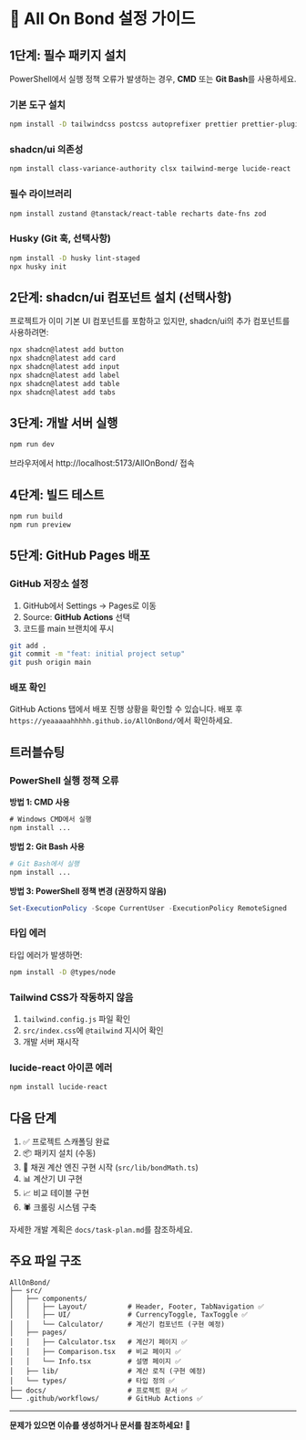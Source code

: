 # 🚀 All On Bond 설정 가이드

## 1단계: 필수 패키지 설치

PowerShell에서 실행 정책 오류가 발생하는 경우, **CMD** 또는 **Git Bash**를 사용하세요.

### 기본 도구 설치

```bash
npm install -D tailwindcss postcss autoprefixer prettier prettier-plugin-tailwindcss
```

### shadcn/ui 의존성

```bash
npm install class-variance-authority clsx tailwind-merge lucide-react
```

### 필수 라이브러리

```bash
npm install zustand @tanstack/react-table recharts date-fns zod
```

### Husky (Git 훅, 선택사항)

```bash
npm install -D husky lint-staged
npx husky init
```

## 2단계: shadcn/ui 컴포넌트 설치 (선택사항)

프로젝트가 이미 기본 UI 컴포넌트를 포함하고 있지만, shadcn/ui의 추가 컴포넌트를 사용하려면:

```bash
npx shadcn@latest add button
npx shadcn@latest add card
npx shadcn@latest add input
npx shadcn@latest add label
npx shadcn@latest add table
npx shadcn@latest add tabs
```

## 3단계: 개발 서버 실행

```bash
npm run dev
```

브라우저에서 http://localhost:5173/AllOnBond/ 접속

## 4단계: 빌드 테스트

```bash
npm run build
npm run preview
```

## 5단계: GitHub Pages 배포

### GitHub 저장소 설정

1. GitHub에서 Settings → Pages로 이동
2. Source: **GitHub Actions** 선택
3. 코드를 main 브랜치에 푸시

```bash
git add .
git commit -m "feat: initial project setup"
git push origin main
```

### 배포 확인

GitHub Actions 탭에서 배포 진행 상황을 확인할 수 있습니다.
배포 후 `https://yeaaaaahhhhh.github.io/AllOnBond/`에서 확인하세요.

## 트러블슈팅

### PowerShell 실행 정책 오류

**방법 1: CMD 사용**

```cmd
# Windows CMD에서 실행
npm install ...
```

**방법 2: Git Bash 사용**

```bash
# Git Bash에서 실행
npm install ...
```

**방법 3: PowerShell 정책 변경 (권장하지 않음)**

```powershell
Set-ExecutionPolicy -Scope CurrentUser -ExecutionPolicy RemoteSigned
```

### 타입 에러

타입 에러가 발생하면:

```bash
npm install -D @types/node
```

### Tailwind CSS가 작동하지 않음

1. `tailwind.config.js` 파일 확인
2. `src/index.css`에 `@tailwind` 지시어 확인
3. 개발 서버 재시작

### lucide-react 아이콘 에러

```bash
npm install lucide-react
```

## 다음 단계

1. ✅ 프로젝트 스캐폴딩 완료
2. 📦 패키지 설치 (수동)
3. 🧮 채권 계산 엔진 구현 시작 (`src/lib/bondMath.ts`)
4. 📊 계산기 UI 구현
5. 📈 비교 테이블 구현
6. 🕷️ 크롤링 시스템 구축

자세한 개발 계획은 `docs/task-plan.md`를 참조하세요.

## 주요 파일 구조

```
AllOnBond/
├── src/
│   ├── components/
│   │   ├── Layout/          # Header, Footer, TabNavigation ✅
│   │   ├── UI/              # CurrencyToggle, TaxToggle ✅
│   │   └── Calculator/      # 계산기 컴포넌트 (구현 예정)
│   ├── pages/
│   │   ├── Calculator.tsx   # 계산기 페이지 ✅
│   │   ├── Comparison.tsx   # 비교 페이지 ✅
│   │   └── Info.tsx         # 설명 페이지 ✅
│   ├── lib/                 # 계산 로직 (구현 예정)
│   └── types/               # 타입 정의 ✅
├── docs/                    # 프로젝트 문서 ✅
└── .github/workflows/       # GitHub Actions ✅
```

---

**문제가 있으면 이슈를 생성하거나 문서를 참조하세요!** 🎉
